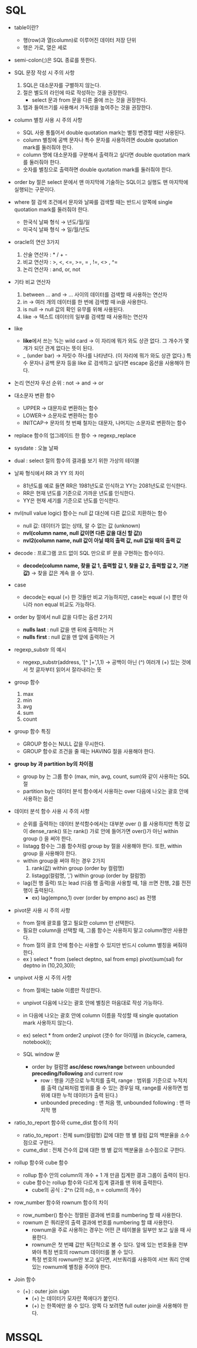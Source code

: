 # SQL
- table이란?
  - 행(row)과 열(column)로 이루어진 데이터 저장 단위
  - 행은 가로, 열은 세로
  
- semi-colon(;)은 SQL 종료를 뜻한다.

- SQL 문장 작성 시 주의 사항
  1. SQL은 대소문자를 구별하지 않는다.
  2. 절은 별도의 라인에 따로 작성하는 것을 권장한다.
     - select 문과 from 문을 다른 줄에 쓰는 것을 권장한다. 
  4. 탭과 들여쓰기를 사용해서 가독성을 높여주는 것을 권장한다.

- column 별칭 사용 시 주의 사항
  - SQL 사용 통틀어서 double quotation mark는 별칭 변경할 때만 사용된다.
  - column 별칭에 공백 문자나 특수 문자를 사용하려면 double quotation mark를 둘러줘야 한다.
  - column 명에 대소문자를 구분해서 출력하고 싶다면 double quotation mark를 둘러줘야 한다.
  - 숫자를 별칭으로 출력하면 double quotation mark를 둘러줘야 한다. 
 
- order by 절은 select 문에서 맨 마지막에 기술하는 SQL이고 실행도 맨 마지막에 실행되는 구문이다.

- where 절 검색 조건에서 문자와 날짜를 검색할 때는 반드시 양쪽에 single quotation mark를 둘러줘야 한다.
  - 한국식 날짜 형식 → 년도/월/일
  - 미국식 날짜 형식 → 일/월/년도

- oracle의 연산 3가지 
  1. 산술 연산자 : * / + -
  2. 비교 연산자 : >, <, <=, >=, = , !=, <> , ^=
  3. 논리 연산자 : and, or, not
 
- 기타 비교 연산자
  1. between … and →  … 사이의 데이터를 검색할 때 사용하는 연산자
  2. in  → 여러 개의 데이터를 한 번에 검색할 때 in을 사용한다. 
  3. is null  → null 값의 확인 유무를 위해 사용된다.  
  4. like  → 텍스트 데이터의 일부를 검색할 때 사용하는 연산자

- like    
  - **like**에서 쓰는 %는 wild card → 이 자리에 뭐가 와도 상관 없다. 그 개수가 몇 개가 되던 관계 없다는 뜻이 된다.    
  - _ (under bar) -> 자릿수 하나를 나타낸다. (이 자리에 뭐가 와도 상관 없다.) 
특수 문자나 공백 문자 등을 like 로 검색하고 싶다면 escape 옵션을 사용해야 한다. 

- 논리 연산자 우선 순위 : not → and → or 

- 대소문자 변환 함수
  - UPPER → 대문자로 변환하는 함수
  - LOWER→ 소문자로 변환하는 함수
  - INITCAP→ 문자의 첫 번째 철자는 대문자, 나머지는 소문자로 변환하는 함수

- replace 함수의 업그레이드 한 함수 → regexp_replace
- sysdate : 오늘 날짜
- dual : select 절의 함수의 결과를 보기 위한 가상의 테이블
- 날짜 형식에서 RR 과 YY 의 차이
  - 81년도를 예로 들면 RR은 1981년도로 인식하고 YY는 2081년도로 인식한다.
  - RR은 현재 년도를 기준으로 가까운 년도를 인식한다.
  - YY은 현재 세기를 기준으로 년도를 인식한다.

- nvl(null value logic) 함수는 null 값 대신에 다른 값으로 치환하는 함수
  - null 값: 데이터가 없는 상태, 알 수 없는 값 (unknown)
  - **nvl(column name, null 값이면 다른 값을 대신 할 값))**
  - **nvl2(column name, null 값이 아닐 때의 출력 값, null 값일 때의 출력 값**

- decode : 프로그램 코드 없이 SQL 만으로 IF 문을 구현하는 함수이다.
  - **decode(column name, 찾을 값 1, 출력할 값 1, 찾을 값 2, 출력할 값 2, 기본 값)** → 찾을 값은 계속 쓸 수 있다.
- case
  - decode는 equal (=) 한 것들만 비교 가능하지만, case는 equal (=) 뿐만 아니라 non equal 비교도 가능하다.  
- order by 절에서 null 값을 다루는 옵션 2가지
  - **nulls last** : null 값을 맨 뒤에 출력하는 거
  - **nulls first** : null 값을 맨 앞에 출력하는 거

- regexp_substr 의 예시
  - regexp_substr(address, '[^ ]+',1,1) → 공백이 아닌 (^) 여러개 (+) 있는 것에서 첫 글자부터 읽어서 잘라내라는 뜻

- group 함수 
  1. max
  2. min
  3. avg
  4. sum
  5. count    

- group 함수 특징 
  - GROUP 함수는 NULL 값을 무시한다.
  - GROUP 함수로 조건을 줄 때는 HAVING 절을 사용해야 한다.
 
- **group by 과 partition by의 차이점**
  - group by 는 그룹 함수 (max, min, avg, count, sum)와 같이 사용하는 SQL 절
  - partition by는 데이터 분석 함수에서 사용하는 over 다음에 나오는 괄호 안에 사용하는 옵션

- 데이터 분석 함수 사용 시 주의 사항
  - 순위를 출력하는 데이터 분석함수에서는 대부분 over () 를 사용하지만 특정 값이 dense_rank() 또는 rank() 가로 안에 들어가면 over()가 아닌 within group () 을 써야 한다.
  - listagg 함수는 그룹 함수처럼 group by 절을 사용해야 한다. 또한, within group 을 사용해야 한다.  
  - within group을 써야 하는 경우 2가지 
    1. rank(값) within group (order by 컬럼명)
    2. listagg(컬럼명, ',') within group (order by 컬럼명)
  - lag(전 행 출력) 또는 lead (다음 행 출력)을 사용할 때, 1을 쓰면 전행, 2를 전전 행이 출력된다.
    - ex) lag(empno,1) over (order by empno asc) as 전행

- pivot문 사용 시 주의 사항
  - from 절에 괄호를 열고 필요한 column 만 선택한다.
  - 필요한 column을 선택할 때, 그룹 함수는 사용하지 말고 column명만 사용한다.
  - from 절의 괄호 안에 함수는 사용할 수 있지만 반드시 column 별칭을 써줘야 한다.
  - ex ) select * 
        from (select deptno, sal from emp)
        pivot(sum(sal) for deptno in (10,20,30));
- unpivot 사용 시 주의 사항
  - from 절에는 table 이름만 작성한다.
  - unpivot 다음에 나오는 괄호 안에 별칭은 마음대로 작성 가능하다.
  - in 다음에 나오는 괄호 안에 column 이름을 작성할 때 single quotation mark 사용하지 않는다. 
  - ex) select * 
        from order2 
        unpivot (갯수 for 아이템 in (bicycle, camera, notebook));

  - SQL window 문
    - order by 컬럼명 **asc/desc rows/range** between unbounded **preceding/following** and current row
      - row : 행을 기준으로 누적치를 출력, range : 범위를 기준으로 누적치를 출력 (날짜처럼 범위를 줄 수 있는 경우일 때, range를 사용하면 범위에 대한 누적 데이터가 출력 된다.) 
      - unbounded preceding : 맨 처음 행, unbounded following : 맨 마지막 행

- ratio_to_report 함수와 cume_dist 함수의 차이
  - ratio_to_report : 전체 sum(컬럼명) 값에 대한 행 별 컬럼 값의 백분율을 소수점으로 구한다.
  - cume_dist : 전체 건수의 값에 대한 행 별 값의 백분율을 소수점으로 구한다. 

- rollup 함수와 cube 함수 
  - rollup 함수 안의 column의 개수 + 1 개 만큼 집계한 결과 그룹이 출력이 된다.
  - cube 함수는 rollup 함수와 다르게 집계 결과를 맨 위에 출력한다. 
    - cube의 공식 : 2^n (2의 n승, n = column의 개수)
      
- row_number 함수와 rownum 함수의 차이
  - row_number() 함수는 정렬된 결과에 번호를 numbering 할 때 사용한다.
  - rownum 은 쿼리문의 출력 결과에 번호를 numbering 할 떄 사용한다.
    - rownum을 주로 사용하는 경우는 어떤 큰 테이블을 일부만 보고 싶을 때 사용한다. 
    - rownum은 첫 번쨰 값만 독단적으로 볼 수 있다. 앞에 있는 번호들을 전부 봐야 특정 번호의 rownum 데이터를 볼 수 있다.
    - 특정 번호의 rownum만 보고 싶다면, 서브쿼리를 사용하여 서브 쿼리 안에 있는 rownum에 별칭을 주어야 한다.
   
- Join 함수
  - (+) : outer join sign
    - (+) 는 데이터가 모자란 쪽에다가 붙인다.
    - (+) 는 한쪽에만 쓸 수 있다. 양쪽 다 보려면 full outer join을 사용해야 한다. 








# MSSQL 
